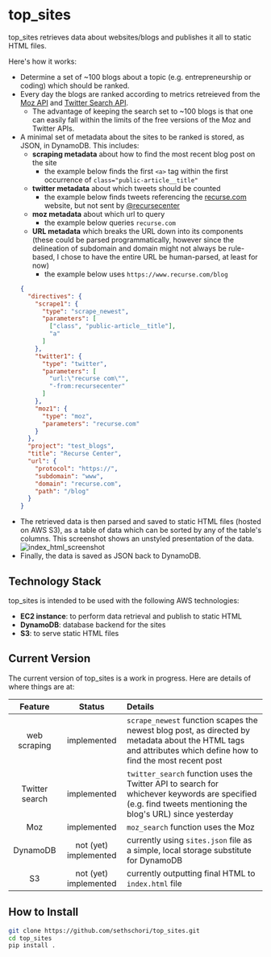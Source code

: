 # top_sites
top_sites retrieves data about websites/blogs and publishes it all to static HTML files.

Here's how it works:

- Determine a set of ~100 blogs about a topic (e.g. entrepreneurship or coding) which should be ranked.
- Every day the blogs are ranked according to metrics retreieved from the [Moz API](https://moz.com/products/api) and [Twitter Search API](https://developer.twitter.com/en/docs/tweets/search/api-reference).
  - The advantage of keeping the search set to ~100 blogs is that one can easily fall within the limits of the free versions of the Moz and Twitter APIs.
- A minimal set of metadata about the sites to be ranked is stored, as JSON, in DynamoDB. This includes:
  - **scraping metadata** about how to find the most recent blog post on the site
    - the example below finds the first `<a>` tag within the first occurrence of `class="public-article__title"`
  - **twitter metadata** about which tweets should be counted
    - the example below finds tweets referencing the [recurse.com](https://recurse.com) website, but not sent by [@recursecenter](http://www.twitter.com/recursecenter)
  - **moz metadata** about which url to query
    - the example below queries `recurse.com`
  - **URL metadata** which breaks the URL down into its components (these could be parsed programmatically, however since the delineation of subdomain and domain might not always be rule-based, I chose to have the entire URL be human-parsed, at least for now)
    - the example below uses `https://www.recurse.com/blog`
  ```json
  {
    "directives": {
      "scrape1": {
        "type": "scrape_newest",
        "parameters": [
          ["class", "public-article__title"],
          "a"
        ]
      },
      "twitter1": {
        "type": "twitter",
        "parameters": [
          "url:\"recurse com\"",
          "-from:recursecenter"
        ]
      },
      "moz1": {
        "type": "moz",
        "parameters": "recurse.com"
      }
    },
    "project": "test_blogs",
    "title": "Recurse Center",
    "url": {
      "protocol": "https://",
      "subdomain": "www",
      "domain": "recurse.com",
      "path": "/blog"
    }
  }
  ```
- The retrieved data is then parsed and saved to static HTML files (hosted on AWS S3), as a table of data which can be sorted by any of the table's columns. This screenshot shows an unstyled presentation of the data.
![index_html_screenshot](https://user-images.githubusercontent.com/20755795/39737500-79c887a6-5253-11e8-8c9c-feaebe9dd828.png)
- Finally, the data is saved as JSON back to DynamoDB.

## Technology Stack
top_sites is intended to be used with the following AWS technologies:
- **EC2 instance**: to perform data retrieval and publish to static HTML
- **DynamoDB**: database backend for the sites
- **S3**: to serve static HTML files

## Current Version
The current version of top_sites is a work in progress. Here are details of where things are at:

Feature | Status | Details
:-: | :-: | :--
web scraping | implemented | `scrape_newest` function scapes the newest blog post, as directed by metadata about the HTML tags and attributes which define how to find the most recent post
Twitter search | implemented | `twitter_search` function uses the Twitter API to search for whichever keywords are specified (e.g. find tweets mentioning the blog's URL) since yesterday
Moz | implemented | `moz_search` function uses the Moz 
DynamoDB | not (yet) implemented | currently using `sites.json` file as a simple, local storage substitute for DynamoDB
S3 | not (yet) implemented | currently outputting final HTML to `index.html` file

## How to Install
```sh
git clone https://github.com/sethschori/top_sites.git
cd top_sites
pip install .
```
